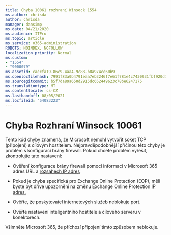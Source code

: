 ```yaml
---
title: Chyba 10061 rozhraní Winsock 1554
ms.author: chrisda
author: chrisda
manager: dansimp
ms.date: 04/21/2020
ms.audience: ITPro
ms.topic: article
ms.service: o365-administration
ROBOTS: NOINDEX, NOFOLLOW
localization_priority: Normal
ms.custom:
- "1554"
- "9000079"
ms.assetid: caecfa19-86c9-4aa4-9c83-b8a974ce60b9
ms.openlocfilehash: 7991f83a0b4791eaa7eb3246f7e61f781e4c7430931fbf920d7fd9e44c018d13
ms.sourcegitcommit: b5f7da89a650d2915dc652449623c78be6247175
ms.translationtype: MT
ms.contentlocale: cs-CZ
ms.lasthandoff: 08/05/2021
ms.locfileid: "54083223"
---
```

# <a name="winsock-error-10061"></a>Chyba Rozhraní Winsock 10061

Tento kód chyby znamená, že Microsoft nemohl vytvořit soket TCP (připojení) s cílovým hostitelem. Nejpravděpodobnější příčinou této chyby je problém s konfigurací brány firewall. Pokud chcete problém vyřešit, zkontrolujte tato nastavení:

- Ověření konfigurace brány firewall pomocí informací v Microsoft 365 adres URL a [rozsahech IP adres](https://docs.microsoft.com/office365/enterprise/urls-and-ip-address-ranges)

- Pokud je chyba specifická pro Exchange Online Protection (EOP), měli byste být dříve upozorněni na změnu Exchange Online Protection [IP adres.](https://docs.microsoft.com/office365/SecurityCompliance/eop/exchange-online-protection-ip-addresses)

- Ověřte, že poskytovatel internetových služeb neblokuje port.

- Ověřte nastavení inteligentního hostitele a cílového serveru v konektorech.

Všimněte Microsoft 365, že příchozí  připojení tímto způsobem neblokuje.
